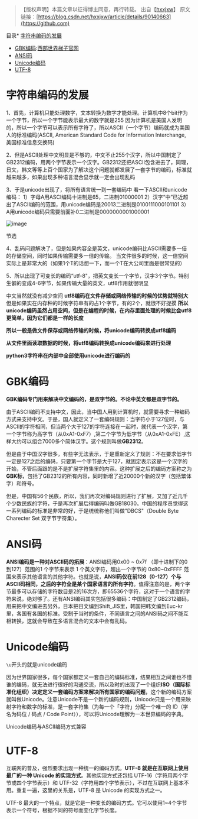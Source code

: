 

> 【版权声明】本篇文章以征得博主同意，再行转载。
> 出自【[hxxjxw](https://github.com)】
> 原文链接：[https://blog.csdn.net/hxxjxw/article/details/90140663](https://github.com)


目录* [字符串编码的发展](https://github.com)
* [GBK编码](https://github.com):[西部世界梯子官网](https://lalami.org)
* [ANSI码](https://github.com)
* [Unicode编码](https://github.com)
* [UTF\-8](https://github.com)

# 字符串编码的发展


1、首先，计算机只能处理数字，文本转换为数字才能处理。计算机中8个bit作为一个字节，所以一个字节能表示最大的数字就是255
因为计算机是美国人发明的，所以一个字节可以表示所有字符了，所以ASCII（一个字节）编码就成为美国人的标准编码(ASCII, American Standard Code for Information Interchange, 美国标准信息交换码)


2、但是ASCII处理中文明显是不够的，中文不止255个汉字，所以中国制定了GB2312编码，用两个字节表示一个汉字。GB2312还把ASCII包含进去了，同理，日文，韩文等等上百个国家为了解决这个问题就都发展了一套字节的编码，标准就越来越多，如果出现多种语言混合显示就一定会出现乱码


3、于是unicode出现了，将所有语言统一到一套编码中
看一下ASCII和unicode编码：
1）字母A用ASCI编码十进制是65，二进制01000001
2）汉字“中”已近超出了ASCII编码的范围，用unicode编码是20013二进制是0100111000101101
3）A用unicode编码只需要前面补0二进制是0000000001000001


![image](https://img2024.cnblogs.com/blog/3134074/202412/3134074-20241231025658497-798699122.png)


节选


4、乱码问题解决了，但是如果内容全是英文，unicode编码比ASCII需要多一倍的存储空间，同时如果传输需要多一倍的传输。
当文件很多的时候，这一倍空间实际上是非常大的（如果1个T的话想一下，而一个T在大公司里面是很常见的）


5、所以出现了可变长的编码“utf\-8"，把英文变长一个字节，汉字3个字节。特别生僻的变成4\-6字节，如果传输大量的英文，utf8作用就很明显


中文当然就没有减少空间
**utf8编码在文件存储或网络传输的时候的优势就特别大**
但是如果实在内存种的时候字符串有的占1个字节，有的2个，就很不好捉摸
**所以unicode编码虽然占用空间，但是在编程的时候，在内存里面处理的时候比会utf8更简单，因为它们都是一样的长度**


**所以一般是做文件保存或网络传输的时候，将unicode编码转换成utf8编码**


**从文件里面读取数据的时候，将utf8编码转换成unicode编码来进行处理**


**python3字符串在内部中全部使用unicode进行编码的**


# GBK编码


**GBK编码专门用来解决中文编码的，是双字节的。不论中英文都是双字节的。**


由于ASCII编码不支持中文，因此，当中国人用到计算机时，就需要寻求一种编码方式来支持中文。于是，国人就定义了一套编码规则：当字符小于127位时，与ASCII的字符相同，但当两个大于127的字符连接在一起时，就代表一个汉字，第一个字节称为高字节（从0xA1\-0xF7）,第二个字节为低字节（从0xA1\-0xFE）,这样大约可以组合7000多个简体汉字。这个规则叫做**GB2312**。


但是由于中国汉字很多，有些字无法表示，于是重新定义了规则：不在要求低字节一定是127之后的编码，只要第一个字节是大于127，就固定表示这是一个汉字的开始，不管后面跟的是不是扩展字符集里的内容。这种扩展之后的编码方案称之为**GBK标**，包括了GB2312的所有内容，同时新增了近20000个新的汉字（包括繁体字）和符号。


但是，中国有56个民族，所以，我们再次对编码规则进行了扩展，又加了近几千个少数民族的字符，于是再次扩展后得编码叫做GB18030。中国的程序员觉得这一系列编码的标准是非常的好，于是统统称他们叫做"DBCS"（Double Byte Charecter Set 双字节字符集）。


# ANSI码


**ANSI编码是一种对ASCII码的拓展**：ANSI编码用0x00 \~ 0x7f （即十进制下的0到127）范围的1 个字节来表示 1 个英文字符，超出一个字节的 0x80\~0xFFFF 范围来表示其他语言的其他字符。也就是说，**ANSI码仅在前128（0\-127）个与ASCII码相同，之后的字符全是某个国家语言的所有字符**。值得注意的是，两个字节最多可以存储的字符数目是2的16次方，即65536个字符，这对于一个语言的字符来说，绝对够了。还有ANSI编码其实包括很多编码：中国制定了GB2312编码，用来把中文编进去另外，日本把日文编到Shift\_JIS里，韩国把韩文编到Euc\-kr里，各国有各国的标准。受制于当时的条件，不同语言之间的ANSI码之间不能互相转换，这就会导致在多语言混合的文本中会有乱码。


# Unicode编码


`\u`开头的就是unicode编码


因为世界国家很多，每个国家都定义一套自己的编码标准，结果相互之间谁也不懂谁的编码，就无法进行很好的沟通交流，所以及时的出现了一个组织**ISO（国际标准化组织）决定定义一套编码方案来解决所有国家的编码问题**，这个新的编码方案就叫做Unicode。注意Unicode不是一个新的编码规则，Unicode只是一个用来映射字符和数字的标准，是一套字符集（为每一个「字符」分配一个唯一的 ID（学名为码位 / 码点 / Code Point）），可以将Unicode理解为一本世界编码的字典。


Unicode编码与ASCII编码方式兼容


# UTF\-8


互联网的普及，强烈要求出现一种统一的编码方式。**UTF\-8 就是在互联网上使用最广的一种 Unicode 的实现方式**。其他实现方式还包括 UTF\-16（字符用两个字节或四个字节表示）和 UTF\-32（字符用四个字节表示），不过在互联网上基本不用。重复一遍，这里的关系是，UTF\-8 是 Unicode 的实现方式之一。


UTF\-8 最大的一个特点，就是它是一种变长的编码方式。它可以使用1\~4个字节表示一个符号，根据不同的符号而变化字节长度。


